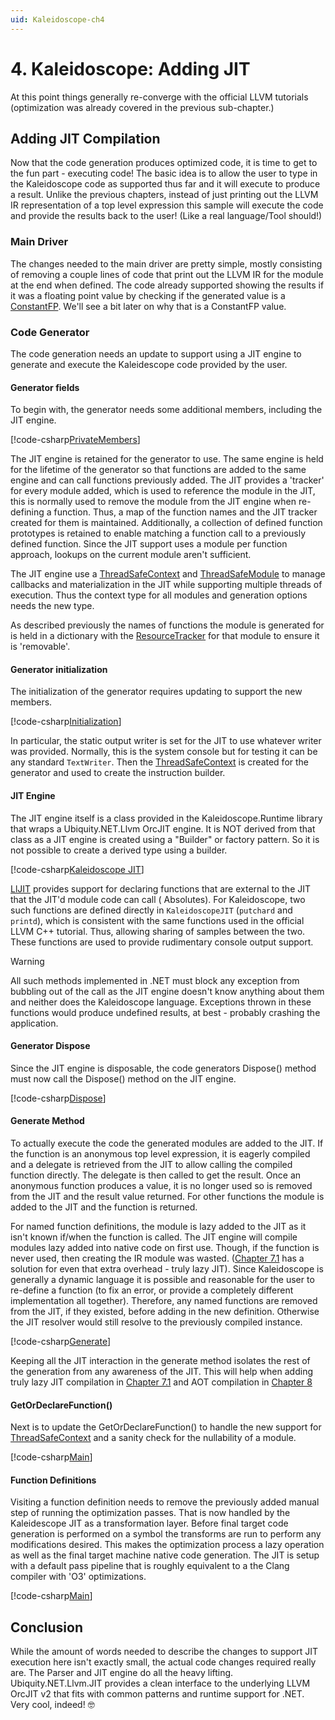 ```yaml
---
uid: Kaleidoscope-ch4
---
```


# 4. Kaleidoscope: Adding JIT
At this point things generally re-converge with the official LLVM tutorials
(optimization was already covered in the previous sub-chapter.)

## Adding JIT Compilation
Now that the code generation produces optimized code, it is time to get to the fun
part - executing code! The basic idea is to allow the user to type in the
Kaleidoscope code as supported thus far and it will execute to produce a result.
Unlike the previous chapters, instead of just printing out the LLVM IR
representation of a top level expression this sample will execute the code and
provide the results back to the user! (Like a real language/Tool should!)

### Main Driver
The changes needed to the main driver are pretty simple, mostly consisting of
removing a couple lines of code that print out the LLVM IR for the module at the
end when defined. The code already supported showing the results if it was a
floating point value by checking if the generated value is a
[ConstantFP](xref:Ubiquity.NET.Llvm.Values.ConstantFP). We'll see a bit later on
why that is a ConstantFP value.

### Code Generator
The code generation needs an update to support using a JIT engine to generate and
execute the Kaleidescope code provided by the user.

#### Generator fields
To begin with, the generator needs some additional members, including the JIT
engine.

[!code-csharp[PrivateMembers](CodeGenerator.cs#PrivateMembers)]

The JIT engine is retained for the generator to use. The same engine is held for
the lifetime of the generator so that functions are added to the same engine and
can call functions previously added. The JIT provides a 'tracker' for every module
added, which is used to reference the module in the JIT, this is normally used to
remove the module from the JIT engine when re-defining a function. Thus, a map of
the function names and the JIT tracker created for them is maintained. Additionally,
a collection of defined function prototypes is retained to enable matching a
function call to a previously defined function. Since the JIT support uses a module
per function approach, lookups on the current module aren't sufficient.

The JIT engine use a [ThreadSafeContext](xref:Ubiquity.NET.Llvm.OrcJITv2.ThreadSafeContext)
and [ThreadSafeModule](xref:Ubiquity.NET.Llvm.OrcJITv2.ThreadSafeModule) to manage
callbacks and materialization in the JIT while supporting multiple threads of
execution. Thus the context type for all modules and generation options needs the
new type.

As described previously the names of functions the module is generated for is held
in a dictionary with the [ResourceTracker](xref:Ubiquity.NET.Llvm.OrcJITv2.ResourceTracker)
for that module to ensure it is 'removable'.

#### Generator initialization
The initialization of the generator requires updating to support the new members.

[!code-csharp[Initialization](CodeGenerator.cs#Initialization)]

In particular, the static output writer is set for the JIT to use whatever writer
was provided. Normally, this is the system console but for testing it can be any
standard `TextWriter`. Then the [ThreadSafeContext](xref:Ubiquity.NET.Llvm.OrcJITv2.ThreadSafeContext)
is created for the generator and used to create the instruction builder.

#### JIT Engine
The JIT engine itself is a class provided in the Kaleidoscope.Runtime library
that wraps a Ubiquity.NET.Llvm OrcJIT engine. It is NOT derived from that class as
a JIT engine is created using a "Builder" or factory pattern. So it is not possible
to create a derived type using a builder.

[!code-csharp[Kaleidoscope JIT](../../../Samples/Kaleidoscope/Kaleidoscope.Runtime/KaleidoscopeJIT.cs)]

[LlJIT](xref:Ubiquity.NET.Llvm.OrcJITv2.LlJIT) provides support for declaring
functions that are external to the JIT that the JIT'd module code can call (
Absolutes). For Kaleidoscope, two such functions are defined directly in
`KaleidoscopeJIT` (`putchard` and `printd`), which is consistent with the same 
functions used in the official LLVM C++ tutorial. Thus, allowing sharing of samples
between the two. These functions are used to provide rudimentary console output
support.

> [!WARNING]
> All such methods implemented in .NET must block any exception from bubbling out
> of the call as the JIT engine doesn't know anything about them and neither does
> the Kaleidoscope language. Exceptions thrown in these functions would produce
> undefined results, at best - probably crashing the application.


#### Generator Dispose
Since the JIT engine is disposable, the code generators Dispose() method must now
call the Dispose() method on the JIT engine.

[!code-csharp[Dispose](CodeGenerator.cs#Dispose)]

#### Generate Method
To actually execute the code the generated modules are added to the JIT. If the
function is an anonymous top level expression, it is eagerly compiled and a
delegate is retrieved from the JIT to allow calling the compiled function directly.
The delegate is then called to get the result. Once an anonymous function produces
a value, it is no longer used so is removed from the JIT and the result value
returned. For other functions the module is added to the JIT and the function is
returned.

For named function definitions, the module is lazy added to the JIT as it isn't
known if/when the function is called. The JIT engine will compile modules lazy
added into native code on first use. Though, if the function is never used, then
creating the IR module was wasted. ([Chapter 7.1](xref:Kaleidoscope-ch7.1) has a
solution for even that extra overhead - truly lazy JIT). Since Kaleidoscope is
generally a dynamic language it is possible and reasonable for the user to
re-define a function (to fix an error, or provide a completely different
implementation all together). Therefore, any named functions are removed from the
JIT, if they existed, before adding in the new definition. Otherwise the JIT
resolver would still resolve to the previously compiled instance.

[!code-csharp[Generate](CodeGenerator.cs#Generate)]

Keeping all the JIT interaction in the generate method isolates the rest of the
generation from any awareness of the JIT. This will help when adding truly lazy JIT
compilation in [Chapter 7.1](xref:Kaleidoscope-ch7.1) and AOT compilation in
[Chapter 8](xref:Kaleidoscope-ch8)

#### GetOrDeclareFunction()
Next is to update the GetOrDeclareFunction() to handle the new support for
[ThreadSafeContext](xref:Ubiquity.NET.Llvm.OrcJITv2.ThreadSafeContext) and a sanity
check for the nullability of a module. 

[!code-csharp[Main](CodeGenerator.cs#GetOrDeclareFunction)]

#### Function Definitions
Visiting a function definition needs to remove the previously added manual step of
running the optimization passes. That is now handled by the Kaleidescope JIT as a
transformation layer. Before final target code generation is performed on a symbol
the transforms are run to perform any modifications desired. This makes the
optimization process a lazy operation as well as the final target machine native
code generation. The JIT is setup with a default pass pipeline that is roughly
equivalent to a the Clang compiler with 'O3' optimizations.

[!code-csharp[Main](CodeGenerator.cs#FunctionDefinition)]

## Conclusion
While the amount of words needed to describe the changes to support JIT execution
here isn't exactly small, the actual code changes required really are. The Parser
and JIT engine do all the heavy lifting. Ubiquity.NET.Llvm.JIT provides a clean
interface to the underlying LLVM OrcJIT v2 that fits with common patterns and
runtime support for .NET. Very cool, indeed! :nerd_face:
